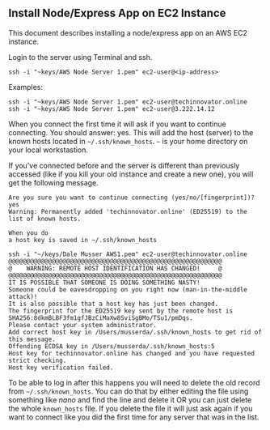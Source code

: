## Install Node/Express App on EC2 Instance

This document describes installing a node/express app on an AWS EC2 instance.

Login to the server using Terminal and ssh.

```ssh -i "~keys/AWS Node Server 1.pem" ec2-user@<ip-address>```

Examples:

```ssh -i "~keys/AWS Node Server 1.pem" ec2-user@techinnovator.online```<br/>
```ssh -i "~keys/AWS Node Server 1.pem" ec2-user@3.222.14.12```

When you connect the first time it will ask if you want to continue connecting. You should answer: yes. This will add the host (server)
to the known hosts located in ```~/.ssh/known_hosts```. ```~``` is your home directory on your local workstastion.

If you've connected before and the server is different than previously accessed (like if you kill your old instance and create a new one), 
you will get the following message.

```
Are you sure you want to continue connecting (yes/no/[fingerprint])? yes
Warning: Permanently added 'techinnovator.online' (ED25519) to the list of known hosts.

When you do
a host key is saved in ~/.ssh/known_hosts
```

```
ssh -i "~/keys/Dale Musser AWS1.pem" ec2-user@techinnovator.online 
@@@@@@@@@@@@@@@@@@@@@@@@@@@@@@@@@@@@@@@@@@@@@@@@@@@@@@@@@@@
@    WARNING: REMOTE HOST IDENTIFICATION HAS CHANGED!     @
@@@@@@@@@@@@@@@@@@@@@@@@@@@@@@@@@@@@@@@@@@@@@@@@@@@@@@@@@@@
IT IS POSSIBLE THAT SOMEONE IS DOING SOMETHING NASTY!
Someone could be eavesdropping on you right now (man-in-the-middle attack)!
It is also possible that a host key has just been changed.
The fingerprint for the ED25519 key sent by the remote host is
SHA256:8dkmBLBF3fm1gfJBzCiMaXw8SviSgBMo/TSu1/pmDqs.
Please contact your system administrator.
Add correct host key in /Users/musserda/.ssh/known_hosts to get rid of this message.
Offending ECDSA key in /Users/musserda/.ssh/known_hosts:5
Host key for techinnovator.online has changed and you have requested strict checking.
Host key verification failed.
```

To be able to log in after this happens you will need to delete the old record from ```~/.ssh/known_hosts```.  You can do that by either
editing the file using something like *nano* and find the line and delete it OR you can just delete the whole ```known_hosts``` file. If you 
delete the file it will just ask again if you want to connect like you did the first time for any server that was in the list.

